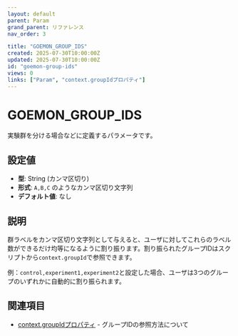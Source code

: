 ```yaml
---
layout: default
parent: Param
grand_parent: リファレンス
nav_order: 3

title: "GOEMON_GROUP_IDS"
created: 2025-07-30T10:00:00Z
updated: 2025-07-30T10:00:00Z
id: "goemon-group-ids"
views: 0
links: ["Param", "context.groupIdプロパティ"]
---
```


# GOEMON_GROUP_IDS

実験群を分ける場合などに定義するパラメータです。

## 設定値

- **型**: String (カンマ区切り)
- **形式**: `A,B,C` のようなカンマ区切り文字列
- **デフォルト値**: なし

## 説明

群ラベルをカンマ区切り文字列として与えると、ユーザに対してこれらのラベル数ができるだけ均等になるように割り振ります。割り振られたグループIDはスクリプトから`context.groupId`で参照できます。

例：`control,experiment1,experiment2`と設定した場合、ユーザは3つのグループのいずれかに自動的に割り振られます。

## 関連項目

- [context.groupIdプロパティ](context.groupIdプロパティ.html) - グループIDの参照方法について